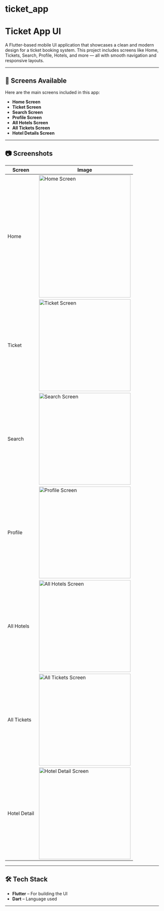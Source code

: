 # ticket_app




# Ticket App UI

A Flutter-based mobile UI application that showcases a clean and modern design for a ticket booking system. This project includes screens like Home, Tickets, Search, Profile, Hotels, and more — all with smooth navigation and responsive layouts.

---

## 📱 Screens Available

Here are the main screens included in this app:

- **Home Screen**
- **Ticket Screen**
- **Search Screen**
- **Profile Screen**
- **All Hotels Screen**
- **All Tickets Screen**
- **Hotel Details Screen**

---

## 📷 Screenshots


| Screen         | Image                                                                                   |
|----------------|-----------------------------------------------------------------------------------------|
| Home           | <img src="assets/screenshots/home.png" width="300" height="400" alt="Home Screen" />     |
| Ticket         | <img src="assets/screenshots/tickets.png" width="300" alt="Ticket Screen" />            |
| Search         | <img src="assets/screenshots/search.png" width="300" alt="Search Screen" />             |
| Profile        | <img src="assets/screenshots/profile.png" width="300" alt="Profile Screen" />           |
| All Hotels     | <img src="assets/screenshots/all_hotels.png" width="300" alt="All Hotels Screen" />     |
| All Tickets    | <img src="assets/screenshots/all_tickets.png" width="300" alt="All Tickets Screen" />   |
| Hotel Detail   | <img src="assets/screenshots/hotel_detail.png" width="300" alt="Hotel Detail Screen" /> |

---

## 🛠️ Tech Stack

- **Flutter** – For building the UI
- **Dart** – Language used

---
